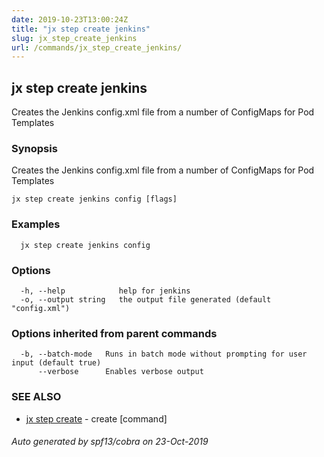 ```yaml
---
date: 2019-10-23T13:00:24Z
title: "jx step create jenkins"
slug: jx_step_create_jenkins
url: /commands/jx_step_create_jenkins/
---
```

## jx step create jenkins

Creates the Jenkins config.xml file from a number of ConfigMaps for Pod Templates

### Synopsis

Creates the Jenkins config.xml file from a number of ConfigMaps for Pod Templates

```
jx step create jenkins config [flags]
```

### Examples

```
  jx step create jenkins config
```

### Options

```
  -h, --help            help for jenkins
  -o, --output string   the output file generated (default "config.xml")
```

### Options inherited from parent commands

```
  -b, --batch-mode   Runs in batch mode without prompting for user input (default true)
      --verbose      Enables verbose output
```

### SEE ALSO

* [jx step create](/commands/jx_step_create/)	 - create [command]

###### Auto generated by spf13/cobra on 23-Oct-2019
